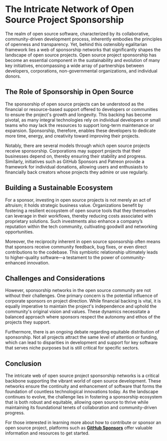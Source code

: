 # The Intricate Network of Open Source Project Sponsorship

The realm of open source software, characterized by its collaborative, community-driven development process, inherently embodies the principles of openness and transparency. Yet, behind this ostensibly egalitarian framework lies a web of sponsorship networks that significantly shapes the landscape of open source projects. Open source project sponsorship has become an essential component in the sustainability and evolution of many key initiatives, encompassing a wide array of partnerships between developers, corporations, non-governmental organizations, and individual donors.

## The Role of Sponsorship in Open Source

The sponsorship of open source projects can be understood as the financial or resource-based support offered to developers or communities to ensure the project's growth and longevity. This backing has become pivotal, as many integral technologies rely on individual developers or small teams who may lack the resources to support long-term maintenance or expansion. Sponsorship, therefore, enables these developers to dedicate more time, energy, and creativity toward improving their projects.

Notably, there are several models through which open source projects receive sponsorship. Corporations may support projects that their businesses depend on, thereby ensuring their stability and progress. Similarly, initiatives such as GitHub Sponsors and Patreon provide a framework for individual donations, allowing users and enthusiasts to financially back creators whose projects they admire or use regularly.

## Building a Sustainable Ecosystem

For a sponsor, investing in open source projects is not merely an act of altruism; it holds strategic business value. Organizations benefit by fostering a resilient ecosystem of open source tools that they themselves can leverage in their workflows, thereby reducing costs associated with proprietary solutions. Such investments also enhance a company’s reputation within the tech community, cultivating goodwill and networking opportunities.

Moreover, the reciprocity inherent in open source sponsorship often means that sponsors receive community feedback, bug fixes, or even direct contributions to the codebase. This symbiotic relationship ultimately leads to higher-quality software—a testament to the power of community-enhanced innovation.

## Challenges and Considerations

However, sponsorship networks in the open source community are not without their challenges. One primary concern is the potential influence of corporate sponsors on project direction. While financial backing is vital, it is equally imperative to maintain the project's independence and uphold the community's original vision and values. These dynamics necessitate a balanced approach where sponsors respect the autonomy and ethos of the projects they support.

Furthermore, there is an ongoing debate regarding equitable distribution of sponsorship. Not all projects attract the same level of attention or funding, which can lead to disparities in development and support for key software that serves niche purposes but is still critical for specific sectors.

## Conclusion

The intricate web of open source project sponsorship networks is a critical backbone supporting the vibrant world of open source development. These networks ensure the continuity and enhancement of software that forms the foundation of countless technological innovations today. As the landscape continues to evolve, the challenge lies in fostering a sponsorship ecosystem that is both robust and equitable, allowing open source to thrive while maintaining its foundational tenets of collaboration and community-driven progress. 

For those interested in learning more about how to contribute or sponsor an open source project, platforms such as **[GitHub Sponsors](https://github.com/sponsors)** offer valuable information and resources to get started.